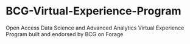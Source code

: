 # BCG-Virtual-Experience-Program
Open Access Data Science and Advanced Analytics Virtual Experience Program built and endorsed by BCG on Forage
